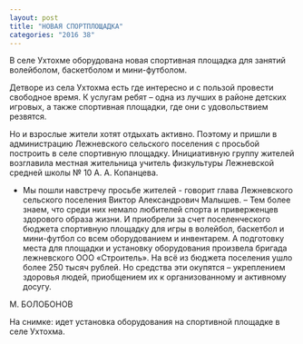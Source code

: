 ```yaml
---
layout: post
title: "НОВАЯ СПОРТПЛОЩАДКА"
categories: "2016 38"
---
```


В селе Ухтохме оборудована новая спортивная площадка для занятий волейболом, баскетболом и мини-футболом.

Детворе из села Ухтохма есть где интересно и с пользой провести свободное время. К услугам ребят – одна из лучших в районе детских игровых, а также спортивная площадки, где они с удовольствием резвятся.

Но и взрослые жители хотят отдыхать активно. Поэтому и пришли в администрацию Лежневского сельского поселения с просьбой построить в селе спортивную площадку. Инициативную группу жителей возглавила местная жительница учитель физкультуры Лежневской средней школы № 10 А. А. Копанцева.

- Мы пошли навстречу просьбе жителей - говорит глава Лежневского сельского поселения Виктор Александрович Малышев. – Тем более знаем, что среди них немало любителей спорта и приверженцев здорового образа жизни. И приобрели за счет поселенческого бюджета спортивную площадку для игры в волейбол, баскетбол и мини-футбол со всем оборудованием и инвентарем. А подготовку места для площадки и установку оборудования произвела бригада лежневского ООО «Строитель». На всё из бюджета поселения ушло более 250 тысяч рублей. Но средства эти окупятся – укреплением здоровья людей, приобщением их к организованному и активному досугу.

М. БОЛОБОНОВ

На снимке: идет установка оборудования на спортивной площадке в селе Ухтохма.


